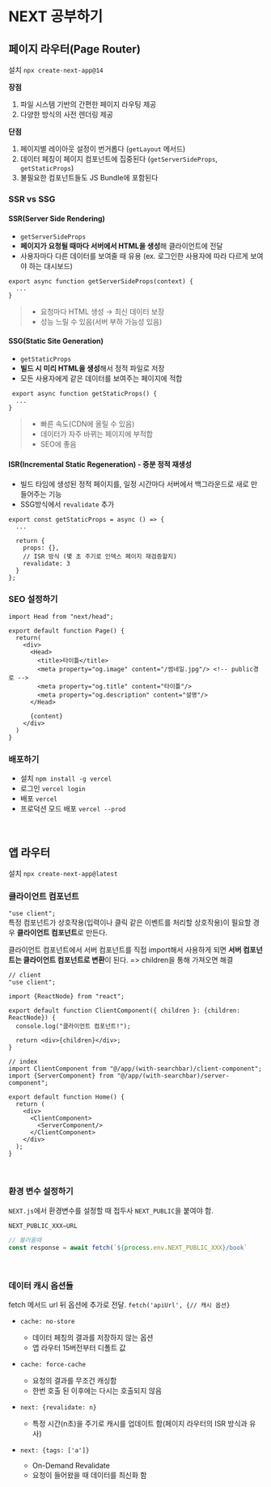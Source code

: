 # NEXT 공부하기

## 페이지 라우터(Page Router)
설치 `npx create-next-app@14` 

**장점**
1. 파일 시스템 기반의 간편한 페이지 라우팅 제공
2. 다양한 방식의 사전 렌더링 제공

**단점**
1. 페이지별 레이아웃 설정이 번거롭다 (`getLayout` 메서드)
2. 데이터 페칭이 페이지 컴포넌트에 집중된다 (`getServerSideProps`, `getStaticProps`)
3. 불필요한 컴포넌트들도 JS Bundle에 포함된다

### SSR vs SSG
#### SSR(Server Side Rendering)
- `getServerSideProps`
- **페이지가 요청될 때마다 서버에서 HTML을 생성**해 클라이언트에 전달
- 사용자마다 다른 데이터를 보여줄 때 유용 (ex. 로그인한 사용자에 따라 다르게 보여야 하는 대시보드)

```tsx
export async function getServerSideProps(context) {
  ...
}
```
> - 요청마다 HTML 생성 → 최신 데이터 보장
> - 성능 느릴 수 있음(서버 부하 가능성 있음)

#### SSG(Static Site Generation)
- `getStaticProps`
- **빌드 시 미리 HTML을 생성**해서 정적 파일로 저장
- 모든 사용자에게 같은 데이터를 보여주는 페이지에 적합
```tsx
 export async function getStaticProps() {
  ...
}
```
> - 빠른 속도(CDN에 올릴 수 있음)
> - 데이터가 자주 바뀌는 페이지에 부적합
> - SEO에 좋음

#### ISR(Incremental Static Regeneration) - 증분 정적 재생성
- 빌드 타임에 생성된 정적 페이지를, 일정 시간마다 서버에서 백그라운드로 새로 만들어주는 기능
- SSG방식에서 `revalidate` 추가
```tsx
export const getStaticProps = async () => {
  ...

  return {
    props: {},
    // ISR 방식 (몇 초 주기로 인덱스 페이지 재검증할지)
    revalidate: 3
  }
}; 
```

### SEO 설정하기

```tsx
import Head from "next/head";

export default function Page() {
  return(
    <div>
      <Head>
        <title>타이틀</title>
        <meta property="og.image" content="/썸네일.jpg"/> <!-- public경로 -->
        <meta property="og.title" content="타이틀"/>
        <meta property="og.description" content="설명"/>
      </Head>
      
      {content}
    </div>
  )
}
```

### 배포하기
- 설치 `npm install -g vercel`
- 로그인 `vercel login`
- 배포 `vercel`
- 프로덕션 모드 배포 `vercel --prod`

<br>

## 앱 라우터
설치 `npx create-next-app@latest`


### 클라이언트 컴포넌트
`"use client";`
<br>특정 컴포넌트가 상호작용(입력이나 클릭 같은 이벤트를 처리할 상호작용)이 필요할 경우 **클라이언트 컴포넌트**로 만든다.

클라이언트 컴포넌트에서 서버 컴포넌트를 직접 import해서 사용하게 되면 **서버 컴포넌트는 클라이언트 컴포넌트로 변환**이 된다.
=> children을 통해 가져오면 해결
```tsx
// client
"use client";

import {ReactNode} from "react";

export default function ClientComponent({ children }: {children: ReactNode}) {
  console.log("클라이언트 컴포넌트!");

  return <div>{children}</div>;
}

// index
import ClientComponent from "@/app/(with-searchbar)/client-component";
import {ServerComponent} from "@/app/(with-searchbar)/server-component";

export default function Home() {
  return (
    <div>
      <ClientComponent>
        <ServerComponent/>
      </ClientComponent>
    </div>
  );
}

```

<br>

### 환경 변수 설정하기
`NEXT.js`에서 환경변수를 설정할 때 접두사 `NEXT_PUBLIC`을 붙여야 함.
```js
NEXT_PUBLIC_XXX=URL

// 불러올때
const response = await fetch(`${process.env.NEXT_PUBLIC_XXX}/book`
```

<br>

### 데이터 캐시 옵션들
fetch 메서드 url 뒤 옵션에 추가로 전달. `fetch('apiUrl', {// 캐시 옵션}`
- `cache: no-store`
  - 데이터 페칭의 결과를 저장하지 않는 옵션
  - 앱 라우터 15버전부터 디폴트 값


- `cache: force-cache`
  - 요청의 결과를 무조건 캐싱함
  - 한번 호출 된 이후에는 다시는 호출되지 않음


- `next: {revalidate: n}`
  - 특정 시간(n초)을 주기로 캐시를 업데이트 함(페이지 라우터의 ISR 방식과 유사)


- `next: {tags: ['a']}`
  - On-Demand Revalidate
  - 요청이 들어왔을 때 데이터를 최신화 함